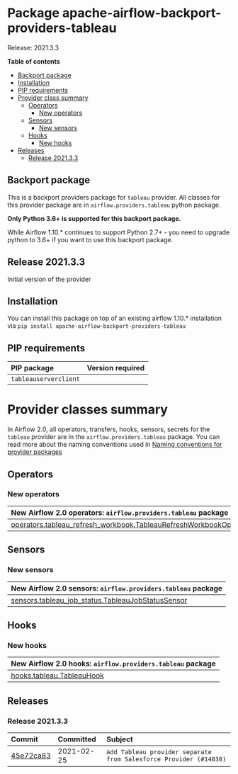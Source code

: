<!--
 Licensed to the Apache Software Foundation (ASF) under one
 or more contributor license agreements.  See the NOTICE file
 distributed with this work for additional information
 regarding copyright ownership.  The ASF licenses this file
 to you under the Apache License, Version 2.0 (the
 "License"); you may not use this file except in compliance
 with the License.  You may obtain a copy of the License at

   http://www.apache.org/licenses/LICENSE-2.0

 Unless required by applicable law or agreed to in writing,
 software distributed under the License is distributed on an
 "AS IS" BASIS, WITHOUT WARRANTIES OR CONDITIONS OF ANY
 KIND, either express or implied.  See the License for the
 specific language governing permissions and limitations
 under the License.
 -->


# Package apache-airflow-backport-providers-tableau

Release: 2021.3.3

**Table of contents**

- [Backport package](#backport-package)
- [Installation](#installation)
- [PIP requirements](#pip-requirements)
- [Provider class summary](#provider-classes-summary)
    - [Operators](#operators)
        - [New operators](#new-operators)
    - [Sensors](#sensors)
        - [New sensors](#new-sensors)
    - [Hooks](#hooks)
        - [New hooks](#new-hooks)
- [Releases](#releases)
    - [Release 2021.3.3](#release-202133)

## Backport package

This is a backport providers package for `tableau` provider. All classes for this provider package
are in `airflow.providers.tableau` python package.

**Only Python 3.6+ is supported for this backport package.**

While Airflow 1.10.* continues to support Python 2.7+ - you need to upgrade python to 3.6+ if you
want to use this backport package.


## Release 2021.3.3

Initial version of the provider


## Installation

You can install this package on top of an existing airflow 1.10.* installation via
`pip install apache-airflow-backport-providers-tableau`

## PIP requirements

| PIP package           | Version required   |
|:----------------------|:-------------------|
| `tableauserverclient` |                    |

# Provider classes summary

In Airflow 2.0, all operators, transfers, hooks, sensors, secrets for the `tableau` provider
are in the `airflow.providers.tableau` package. You can read more about the naming conventions used
in [Naming conventions for provider packages](https://github.com/apache/airflow/blob/master/CONTRIBUTING.rst#naming-conventions-for-provider-packages)


## Operators


### New operators

| New Airflow 2.0 operators: `airflow.providers.tableau` package                                                                                                                     |
|:-----------------------------------------------------------------------------------------------------------------------------------------------------------------------------------|
| [operators.tableau_refresh_workbook.TableauRefreshWorkbookOperator](https://github.com/apache/airflow/blob/master/airflow/providers/tableau/operators/tableau_refresh_workbook.py) |



## Sensors


### New sensors

| New Airflow 2.0 sensors: `airflow.providers.tableau` package                                                                                               |
|:-----------------------------------------------------------------------------------------------------------------------------------------------------------|
| [sensors.tableau_job_status.TableauJobStatusSensor](https://github.com/apache/airflow/blob/master/airflow/providers/tableau/sensors/tableau_job_status.py) |



## Hooks


### New hooks

| New Airflow 2.0 hooks: `airflow.providers.tableau` package                                                            |
|:----------------------------------------------------------------------------------------------------------------------|
| [hooks.tableau.TableauHook](https://github.com/apache/airflow/blob/master/airflow/providers/tableau/hooks/tableau.py) |




## Releases

### Release 2021.3.3

| Commit                                                                                         | Committed   | Subject                                                           |
|:-----------------------------------------------------------------------------------------------|:------------|:------------------------------------------------------------------|
| [45e72ca83](https://github.com/apache/airflow/commit/45e72ca83049a7db526b1f0fbd94c75f5f92cc75) | 2021-02-25  | `Add Tableau provider separate from Salesforce Provider (#14030)` |
